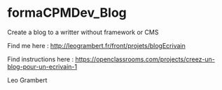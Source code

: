 # formaCPMDev_Blog

Create a blog to a writter without framework or CMS

Find me here : http://leogrambert.fr/front/projets/blogEcrivain

Find instructions here : https://openclassrooms.com/projects/creez-un-blog-pour-un-ecrivain-1

Leo Grambert
